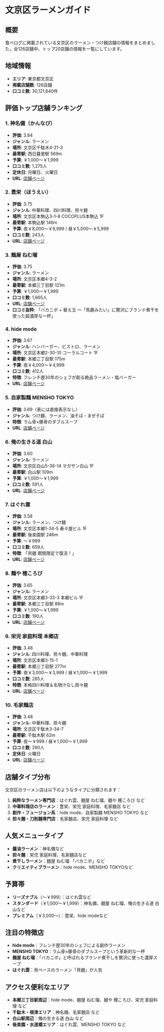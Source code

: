 # 文京区ラーメンガイド

## 概要
食べログに掲載されている文京区のラーメン・つけ麺店舗の情報をまとめました。全126店舗中、トップ20店舗の情報を一覧にしています。

## 地域情報
- **エリア**: 東京都文京区
- **掲載店舗数**: 126店舗
- **口コミ数**: 30,121,640件

## 評価トップ店舗ランキング

### 1. 神名備（かんなび）
- **評価**: 3.84
- **ジャンル**: ラーメン
- **場所**: 文京区千駄木4-21-3
- **最寄駅**: 西日暮里駅 569m
- **予算**: ￥1,000～￥1,999
- **口コミ数**: 1,275人
- **定休日**: 月曜日、火曜日
- **URL**: [店舗ページ](https://tabelog.com/tokyo/A1311/A131105/13006070/)

### 2. 豊栄（ほうえい）
- **評価**: 3.75
- **ジャンル**: 中華料理、四川料理、担々麺
- **場所**: 文京区本駒込3-1-8 COCOPLUS本駒込 1F
- **最寄駅**: 本駒込駅 146m
- **予算**: 夜￥8,000～￥9,999 / 昼￥5,000～￥5,999
- **口コミ数**: 243人
- **URL**: [店舗ページ](https://tabelog.com/tokyo/A1323/A132301/13276558/)

### 3. 麺屋 ねむ瑠
- **評価**: 3.75
- **ジャンル**: ラーメン
- **場所**: 文京区本郷4-3-2
- **最寄駅**: 本郷三丁目駅 121m
- **予算**: ￥1,000～￥1,999
- **口コミ数**: 1,665人
- **URL**: [店舗ページ](https://tabelog.com/tokyo/A1310/A131004/13186981/)
- **口コミ抜粋**: 「バカニボ + 替え玉 ～「馬鹿みたい」に贅沢にブランド煮干を使った超濃厚な一杯」

### 4. hide mode
- **評価**: 3.67
- **ジャンル**: ハンバーガー、ビストロ、ラーメン
- **場所**: 文京区本郷2-30-10 コーラルコート 1F
- **最寄駅**: 本郷三丁目駅 175m
- **予算**: 夜￥4,000～￥4,999
- **口コミ数**: 412人
- **特徴**: フレンチ歴30年のシェフが創る絶品ラーメン・塩バーガー
- **URL**: [店舗ページ](https://tabelog.com/tokyo/A1310/A131004/13222449/)

### 5. 自家製麺 MENSHO TOKYO
- **評価**: 3.69（表には直接表示なし）
- **ジャンル**: つけ麺、ラーメン、油そば・まぜそば
- **特徴**: ラム骨×豚骨のダブルスープ
- **URL**: [店舗ページ](データに含まれていません)

### 6. 俺の生きる道 白山
- **評価**: 3.60
- **ジャンル**: ラーメン
- **場所**: 文京区白山5-36-14 マガザン白山 1F
- **最寄駅**: 白山駅 109m
- **予算**: ￥1,000～￥1,999
- **口コミ数**: 591人
- **URL**: [店舗ページ](https://tabelog.com/tokyo/A1323/A132301/13202927/)

### 7. はぐれ雲
- **評価**: 3.58
- **ジャンル**: ラーメン、つけ麺
- **場所**: 文京区本郷1-34-5 寿々屋ビル 1F
- **最寄駅**: 後楽園駅 246m
- **予算**: ～￥999
- **口コミ数**: 659人
- **特徴**: 「貝麺 期間限定で復活！」
- **URL**: [店舗ページ](https://tabelog.com/tokyo/A1310/A131004/13164299/)

### 8. 麺や 穂ころび
- **評価**: 3.65
- **ジャンル**: ラーメン
- **場所**: 文京区本郷3-33-3 本郷ビル 1F
- **最寄駅**: 本郷三丁目駅 88m
- **予算**: ￥1,000～￥1,999
- **口コミ数**: 190人
- **URL**: [店舗ページ](データに含まれていません)

### 9. 栄児 家庭料理 本郷店
- **評価**: 3.48
- **ジャンル**: 四川料理、担々麺、中華料理
- **場所**: 文京区本郷3-15-1
- **最寄駅**: 本郷三丁目駅 277m
- **予算**: 夜￥3,000～￥3,999 / 昼￥1,000～￥1,999
- **口コミ数**: 285人
- **特徴**: 本格四川料理＆名物汁なし担々麺
- **URL**: [店舗ページ](https://tabelog.com/tokyo/A1310/A131004/13035863/)

### 10. 毛家麺店
- **評価**: 3.48
- **ジャンル**: 中華料理、担々麺
- **場所**: 文京区千駄木3-34-7
- **最寄駅**: 千駄木駅 62m
- **予算**: 夜～￥999 / 昼￥1,000～￥1,999
- **口コミ数**: 290人
- **定休日**: 火曜日
- **URL**: [店舗ページ](https://tabelog.com/tokyo/A1311/A131106/13018483/)

## 店舗タイプ分布
文京区のラーメン店は以下のようなタイプに分類されます：

1. **純粋なラーメン専門店**：はぐれ雲、麺屋 ねむ瑠、麺や 穂ころび など
2. **中華料理店のラーメン**：豊栄、栄児 家庭料理、毛家麺店 など
3. **創作・フュージョン系**：hide mode、自家製麺 MENSHO TOKYO など
4. **担々麺・刀削麺専門店**：毛家麺店、栄児 家庭料理 など

## 人気メニュータイプ
- **醤油ラーメン**：神名備など
- **担々麺**：栄児 家庭料理、毛家麺店など
- **煮干しラーメン**：麺屋 ねむ瑠 「バカニボ」など
- **クリエイティブラーメン**：hide mode、MENSHO TOKYOなど

## 予算帯
- **リーズナブル**（〜￥999）：はぐれ雲など
- **スタンダード**（￥1,000〜￥1,999）：神名備、麺屋 ねむ瑠、俺の生きる道 白山など
- **プレミアム**（￥3,000〜）：豊栄、hide modeなど

## 注目の特徴店
- **hide mode**：フレンチ歴30年のシェフによる創作ラーメン
- **MENSHO TOKYO**：ラム骨×豚骨のダブルスープという革新的な一杯
- **麺屋 ねむ瑠**：「バカニボ」と呼ばれるブランド煮干しを贅沢に使った濃厚スープ
- **はぐれ雲**：貝ベースのラーメン「貝麺」が人気

## アクセス便利なエリア
- **本郷三丁目駅周辺**：hide mode、麺屋 ねむ瑠、麺や 穂ころび、栄児 家庭料理 など
- **千駄木・根津エリア**：神名備、毛家麺店 など
- **白山駅周辺**：俺の生きる道 白山 など
- **後楽園・水道橋エリア**：はぐれ雲、MENSHO TOKYO など